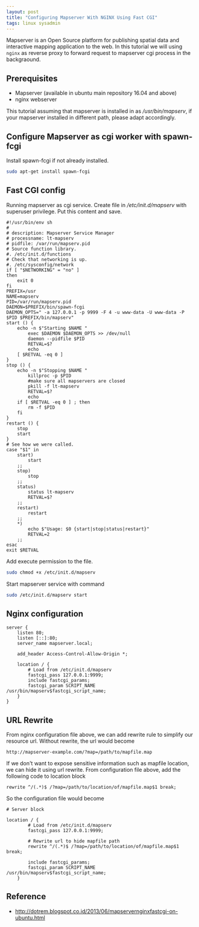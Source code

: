 ```yaml
---
layout: post
title: "Configuring Mapserver With NGINX Using Fast CGI"
tags: linux sysadmin
---
```

Mapserver is an Open Source platform for publishing spatial data and interactive mapping application to the web. In this tutorial we will using `nginx` as reverse proxy to forward request to mapserver cgi process in the backgraound.

## Prerequisites

- Mapserver (available in ubuntu main repository 16.04 and above)
- nginx webserver

This tutorial assuming that mapserver is installed in as */usr/bin/mapserv*, if your mapserver installed in different path, please adapt accordingly.

## Configure Mapserver as cgi worker with spawn-fcgi

Install spawn-fcgi if not already installed.

```bash
sudo apt-get install spawn-fcgi
```

## Fast CGI config

Running mapserver as cgi service. Create file in */etc/init.d/mapserv* with superuser privilege. Put this content and save.

```shell
#!/usr/bin/env sh
#
# description: Mapserver Service Manager
# processname: lt-mapserv
# pidfile: /var/run/mapserv.pid
# Source function library.
#. /etc/init.d/functions
# Check that networking is up.
#. /etc/sysconfig/network
if [ "$NETWORKING" = "no" ]
then
    exit 0
fi
PREFIX=/usr
NAME=mapserv
PID=/var/run/mapserv.pid
DAEMON=$PREFIX/bin/spawn-fcgi
DAEMON_OPTS=" -a 127.0.0.1 -p 9999 -F 4 -u www-data -U www-data -P $PID $PREFIX/bin/mapserv"
start () {
    echo -n $"Starting $NAME "
        exec $DAEMON $DAEMON_OPTS >> /dev/null
        daemon --pidfile $PID
        RETVAL=$?
        echo
    [ $RETVAL -eq 0 ]
}
stop () {
    echo -n $"Stopping $NAME "
        killproc -p $PID
        #make sure all mapservers are closed
        pkill -f lt-mapserv
        RETVAL=$?
        echo
    if [ $RETVAL -eq 0 ] ; then
        rm -f $PID
    fi
}
restart () {
    stop
    start
}
# See how we were called.
case "$1" in
    start)
        start
    ;;
    stop)
        stop
    ;;
    status)
        status lt-mapserv
        RETVAL=$?
    ;;
    restart)
        restart
    ;;
    *)
        echo $"Usage: $0 {start|stop|status|restart}"
        RETVAL=2
    ;;
esac
exit $RETVAL
```
Add execute permission to the file.

```bash
sudo chmod +x /etc/init.d/mapserv
```

Start mapserver service with command

```bash
sudo /etc/init.d/mapserv start
```

## Nginx configuration

```nginx
server {
    listen 80;
    listen [::]:80;
    server_name mapserver.local;

    add_header Access-Control-Allow-Origin *;

    location / {
        # Load from /etc/init.d/mapserv
        fastcgi_pass 127.0.0.1:9999;
        include fastcgi_params;
        fastcgi_param SCRIPT_NAME /usr/bin/mapserv$fastcgi_script_name;
    }
}
```

## URL Rewrite

From nginx configuration file above, we can add rewrite rule to simplify our resource url. Without rewrite, the url would become

```
http://mapserver-example.com/?map=/path/to/mapfile.map
```

If we don't want to expose sensitive information such as mapfile location, we can hide it using url rewrite.
From configuration file above, add the following code to location block

```nginx
rewrite ^/(.*)$ /?map=/path/to/location/of/mapfile.map$1 break;
```

So the configuration file would become

```nginx
# Server block

location / {
        # Load from /etc/init.d/mapserv
        fastcgi_pass 127.0.0.1:9999;

        # Rewrite url to hide mapfile path
        rewrite ^/(.*)$ /?map=/path/to/location/of/mapfile.map$1 break;

        include fastcgi_params;
        fastcgi_param SCRIPT_NAME /usr/bin/mapserv$fastcgi_script_name;
    }
```

## Reference

- http://dotrem.blogspot.co.id/2013/06/mapservernginxfastcgi-on-ubuntu.html
